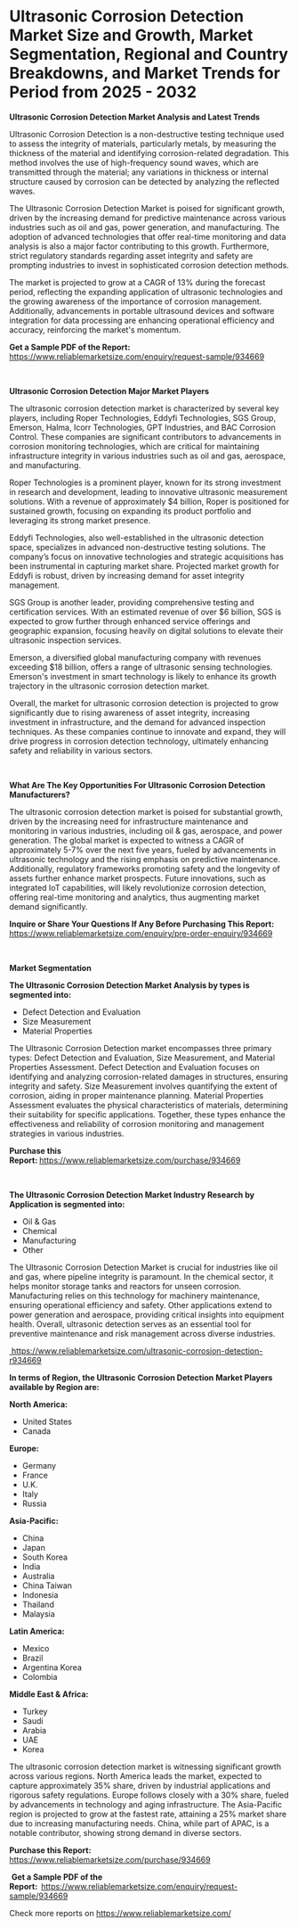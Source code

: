 <p><h1>Ultrasonic Corrosion Detection Market Size and Growth, Market Segmentation, Regional and Country Breakdowns, and Market Trends for Period from 2025 -  2032</h1></p><p><strong>Ultrasonic Corrosion Detection Market Analysis and Latest Trends</strong></p>
<p><p>Ultrasonic Corrosion Detection is a non-destructive testing technique used to assess the integrity of materials, particularly metals, by measuring the thickness of the material and identifying corrosion-related degradation. This method involves the use of high-frequency sound waves, which are transmitted through the material; any variations in thickness or internal structure caused by corrosion can be detected by analyzing the reflected waves. </p><p>The Ultrasonic Corrosion Detection Market is poised for significant growth, driven by the increasing demand for predictive maintenance across various industries such as oil and gas, power generation, and manufacturing. The adoption of advanced technologies that offer real-time monitoring and data analysis is also a major factor contributing to this growth. Furthermore, strict regulatory standards regarding asset integrity and safety are prompting industries to invest in sophisticated corrosion detection methods. </p><p>The market is projected to grow at a CAGR of 13% during the forecast period, reflecting the expanding application of ultrasonic technologies and the growing awareness of the importance of corrosion management. Additionally, advancements in portable ultrasound devices and software integration for data processing are enhancing operational efficiency and accuracy, reinforcing the market's momentum.</p></p>
<p><strong>Get a Sample PDF of the Report:&nbsp;</strong> <a href="https://www.reliablemarketsize.com/enquiry/request-sample/934669?utm_campaign=2005&utm_medium=2&utm_source=Github&utm_content=ia&utm_term=07032025&utm_id=ultrasonic-corrosion-detection">https://www.reliablemarketsize.com/enquiry/request-sample/934669</a></p>
<p>&nbsp;</p>
<p><strong>Ultrasonic Corrosion Detection Major Market Players</strong></p>
<p><p>The ultrasonic corrosion detection market is characterized by several key players, including Roper Technologies, Eddyfi Technologies, SGS Group, Emerson, Halma, Icorr Technologies, GPT Industries, and BAC Corrosion Control. These companies are significant contributors to advancements in corrosion monitoring technologies, which are critical for maintaining infrastructure integrity in various industries such as oil and gas, aerospace, and manufacturing.</p><p>Roper Technologies is a prominent player, known for its strong investment in research and development, leading to innovative ultrasonic measurement solutions. With a revenue of approximately $4 billion, Roper is positioned for sustained growth, focusing on expanding its product portfolio and leveraging its strong market presence.</p><p>Eddyfi Technologies, also well-established in the ultrasonic detection space, specializes in advanced non-destructive testing solutions. The company’s focus on innovative technologies and strategic acquisitions has been instrumental in capturing market share. Projected market growth for Eddyfi is robust, driven by increasing demand for asset integrity management.</p><p>SGS Group is another leader, providing comprehensive testing and certification services. With an estimated revenue of over $6 billion, SGS is expected to grow further through enhanced service offerings and geographic expansion, focusing heavily on digital solutions to elevate their ultrasonic inspection services.</p><p>Emerson, a diversified global manufacturing company with revenues exceeding $18 billion, offers a range of ultrasonic sensing technologies. Emerson's investment in smart technology is likely to enhance its growth trajectory in the ultrasonic corrosion detection market.</p><p>Overall, the market for ultrasonic corrosion detection is projected to grow significantly due to rising awareness of asset integrity, increasing investment in infrastructure, and the demand for advanced inspection techniques. As these companies continue to innovate and expand, they will drive progress in corrosion detection technology, ultimately enhancing safety and reliability in various sectors.</p></p>
<p>&nbsp;</p>
<p><strong>What Are The Key Opportunities For Ultrasonic Corrosion Detection Manufacturers?</strong></p>
<p><p>The ultrasonic corrosion detection market is poised for substantial growth, driven by the increasing need for infrastructure maintenance and monitoring in various industries, including oil & gas, aerospace, and power generation. The global market is expected to witness a CAGR of approximately 5-7% over the next five years, fueled by advancements in ultrasonic technology and the rising emphasis on predictive maintenance. Additionally, regulatory frameworks promoting safety and the longevity of assets further enhance market prospects. Future innovations, such as integrated IoT capabilities, will likely revolutionize corrosion detection, offering real-time monitoring and analytics, thus augmenting market demand significantly.</p></p>
<p><strong>Inquire or Share Your Questions If Any Before Purchasing This Report:</strong> <a href="https://www.reliablemarketsize.com/enquiry/pre-order-enquiry/934669?utm_campaign=2005&utm_medium=2&utm_source=Github&utm_content=ia&utm_term=07032025&utm_id=ultrasonic-corrosion-detection">https://www.reliablemarketsize.com/enquiry/pre-order-enquiry/934669</a></p>
<p>&nbsp;</p>
<p><strong>Market Segmentation</strong></p>
<p><strong>The Ultrasonic Corrosion Detection Market Analysis by types is segmented into:</strong></p>
<p><ul><li>Defect Detection and Evaluation</li><li>Size Measurement</li><li>Material Properties</li></ul></p>
<p><p>The Ultrasonic Corrosion Detection market encompasses three primary types: Defect Detection and Evaluation, Size Measurement, and Material Properties Assessment. Defect Detection and Evaluation focuses on identifying and analyzing corrosion-related damages in structures, ensuring integrity and safety. Size Measurement involves quantifying the extent of corrosion, aiding in proper maintenance planning. Material Properties Assessment evaluates the physical characteristics of materials, determining their suitability for specific applications. Together, these types enhance the effectiveness and reliability of corrosion monitoring and management strategies in various industries.</p></p>
<p><strong>Purchase this Report:&nbsp;</strong><a href="https://www.reliablemarketsize.com/purchase/934669?utm_campaign=2005&utm_medium=2&utm_source=Github&utm_content=ia&utm_term=07032025&utm_id=ultrasonic-corrosion-detection">https://www.reliablemarketsize.com/purchase/934669</a></p>
<p>&nbsp;</p>
<p><strong>The Ultrasonic Corrosion Detection Market Industry Research by Application is segmented into:</strong></p>
<p><ul><li>Oil & Gas</li><li>Chemical</li><li>Manufacturing</li><li>Other</li></ul></p>
<p><p>The Ultrasonic Corrosion Detection Market is crucial for industries like oil and gas, where pipeline integrity is paramount. In the chemical sector, it helps monitor storage tanks and reactors for unseen corrosion. Manufacturing relies on this technology for machinery maintenance, ensuring operational efficiency and safety. Other applications extend to power generation and aerospace, providing critical insights into equipment health. Overall, ultrasonic detection serves as an essential tool for preventive maintenance and risk management across diverse industries.</p></p>
<p><a href="https://www.reliablemarketsize.com/ultrasonic-corrosion-detection-r934669?utm_campaign=2005&utm_medium=2&utm_source=Github&utm_content=ia&utm_term=07032025&utm_id=ultrasonic-corrosion-detection">&nbsp;https://www.reliablemarketsize.com/ultrasonic-corrosion-detection-r934669</a></p>
<p><strong>In terms of Region, the Ultrasonic Corrosion Detection Market Players available by Region are:</strong></p>
<p>
    <p> <strong> North America: </strong>
        <ul>
            <li>United States</li>
            <li>Canada</li>
        </ul>
        </p> 
    <p> <strong> Europe: </strong>
        <ul>
            <li>Germany</li>
            <li>France</li>
            <li>U.K.</li>
            <li>Italy</li>
            <li>Russia</li>
        </ul>
        </p> 
    <p> <strong> Asia-Pacific: </strong>
        <ul>
            <li>China</li>
            <li>Japan</li>
            <li>South Korea</li>
            <li>India</li>
            <li>Australia</li>
            <li>China Taiwan</li>
            <li>Indonesia</li>
            <li>Thailand</li>
            <li>Malaysia</li>
        </ul>
        </p> 
    <p> <strong> Latin America: </strong>
        <ul>
            <li>Mexico</li>
            <li>Brazil</li>
            <li>Argentina Korea</li>
            <li>Colombia</li>
        </ul>
        </p> 
    <p> <strong> Middle East & Africa: </strong>
        <ul>
            <li>Turkey</li>
            <li>Saudi</li>
            <li>Arabia</li>
            <li>UAE</li>
            <li>Korea</li>
        </ul>
    </p>
    </p>
<p><p>The ultrasonic corrosion detection market is witnessing significant growth across various regions. North America leads the market, expected to capture approximately 35% share, driven by industrial applications and rigorous safety regulations. Europe follows closely with a 30% share, fueled by advancements in technology and aging infrastructure. The Asia-Pacific region is projected to grow at the fastest rate, attaining a 25% market share due to increasing manufacturing needs. China, while part of APAC, is a notable contributor, showing strong demand in diverse sectors.</p></p>
<p><strong>Purchase this Report: </strong><a href="https://www.reliablemarketsize.com/purchase/934669?utm_campaign=2005&utm_medium=2&utm_source=Github&utm_content=ia&utm_term=07032025&utm_id=ultrasonic-corrosion-detection">https://www.reliablemarketsize.com/purchase/934669</a></p>
<p>&nbsp;<strong>Get a Sample PDF of the Report:&nbsp;&nbsp;</strong><a href="https://www.reliablemarketsize.com/enquiry/request-sample/934669?utm_campaign=2005&utm_medium=2&utm_source=Github&utm_content=ia&utm_term=07032025&utm_id=ultrasonic-corrosion-detection">https://www.reliablemarketsize.com/enquiry/request-sample/934669</a></p>
<p><strong></strong></p>
<p>Check more reports on <a href="https://www.reliablemarketsize.com/?utm_campaign=2005&utm_medium=2&utm_source=Github&utm_content=ia&utm_term=07032025&utm_id=ultrasonic-corrosion-detection">https://www.reliablemarketsize.com/</a></p>